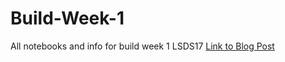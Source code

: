 # Build-Week-1
All notebooks and info for build week 1 LSDS17
[Link to Blog Post](https://trevorwjames.github.io/2020-06-23-Planning-Travel-Like-Data-Scientist/)
